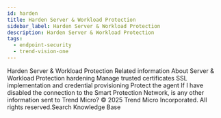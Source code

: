 ```yaml
---
id: harden
title: Harden Server & Workload Protection
sidebar_label: Harden Server & Workload Protection
description: Harden Server & Workload Protection
tags:
  - endpoint-security
  - trend-vision-one
---
```


 Harden Server & Workload Protection Related information About Server & Workload Protection hardening Manage trusted certificates SSL implementation and credential provisioning Protect the agent If I have disabled the connection to the Smart Protection Network, is any other information sent to Trend Micro? © 2025 Trend Micro Incorporated. All rights reserved.Search Knowledge Base